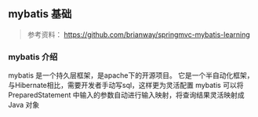 ## mybatis 基础
> 参考资料：
https://github.com/brianway/springmvc-mybatis-learning

### mybatis 介绍
mybatis 是一个持久层框架，是apache下的开源项目。
它是一个半自动化框架，与Hibernate相比，需要开发者手动写sql，这样更为灵活配置
mybatis 可以将PreparedStatement 中输入的参数自动进行输入映射，将查询结果灵活映射成 Java 对象
